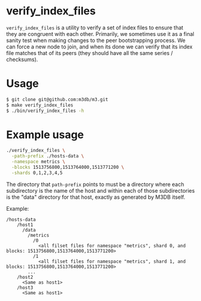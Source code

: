 # verify_index_files

`verify_index_files` is a utility to verify a set of index files to ensure that they are congruent with each other. Primarily, we sometimes use it as a final sanity test when making changes to the peer bootstrapping process. We can force a new node to join, and when its done we can verify that its index file matches that of its peers (they should have all the same series / checksums).

# Usage

```bash
$ git clone git@github.com:m3db/m3.git
$ make verify_index_files
$ ./bin/verify_index_files -h
```

# Example usage

```bash
./verify_index_files \
  -path-prefix ./hosts-data \
  -namespace metrics \
  -blocks 1513756800,1513764000,1513771200 \
  -shards 0,1,2,3,4,5
```

The directory that `path-prefix` points to must be a directory where each subdirectory is the name of the host and within each of those subdirectories is the "data" directory for that host, exactly as generated by M3DB itself.

Example:

```
/hosts-data
    /host1
      /data
        /metrics
          /0
            <all filset files for namespace "metrics", shard 0, and blocks: 1513756800,1513764000,1513771200>
          /1
            <all filset files for namespace "metrics", shard 1, and blocks: 1513756800,1513764000,1513771200>
        ...
    /host2
      <Same as host1>
    /host3
      <Same as host1>
```